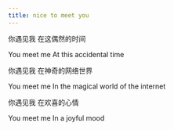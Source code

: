 ```yaml
---
title: nice to meet you
---
```




你遇见我
在这偶然的时间

You meet me
At this accidental time

你遇见我
在神奇的网络世界

You meet me
In the magical world of the internet

你遇见我
在欢喜的心情

You meet me
In a joyful mood
